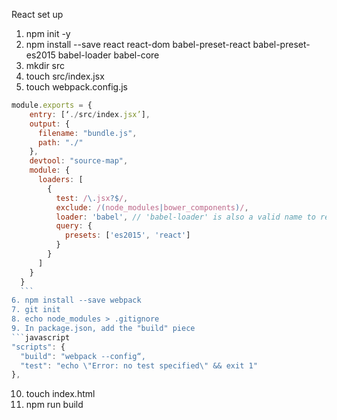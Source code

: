 React set up

1. npm init -y
2. npm install --save react react-dom babel-preset-react babel-preset-es2015 babel-loader babel-core
3. mkdir src
4. touch src/index.jsx
5. touch webpack.config.js
  ```javascript
  module.exports = {
      entry: [‘./src/index.jsx’],
      output: {
        filename: "bundle.js",
        path: "./"
      },
      devtool: "source-map",
      module: {
        loaders: [
          {
            test: /\.jsx?$/,
            exclude: /(node_modules|bower_components)/,
            loader: 'babel', // 'babel-loader' is also a valid name to reference
            query: {
              presets: ['es2015', 'react']
            }
          }
        ]
      }
    }
    ```
6. npm install --save webpack
7. git init
8. echo node_modules > .gitignore
9. In package.json, add the "build" piece
  ```javascript
  "scripts": {
    "build": "webpack --config“,
    "test": "echo \"Error: no test specified\" && exit 1"
  },
  ```
10. touch index.html
11. npm run build
